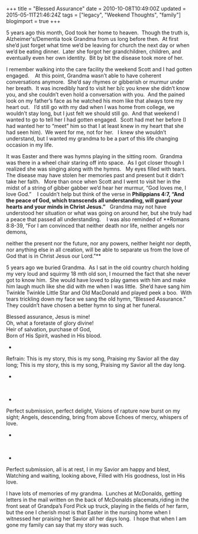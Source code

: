 +++
title = "Blessed Assurance"
date = 2010-10-08T10:49:00Z
updated = 2015-05-11T21:46:24Z
tags = ["legacy", "Weekend Thoughts", "family"]
blogimport = true 
+++

5 years ago this month, God took her home to heaven.&#160; Though the truth is, Alzheimer's/Dementia took Grandma from us long before then.&#160; At first she’d just forget what time we’d be leaving for church the next day or when we’d be eating dinner.&#160; Later she forgot her grandchildren, children, and eventually even her own identity.&#160; Bit by bit the disease took more of her.&#160; 

I remember walking into the care facility the weekend Scott and I had gotten engaged.&#160;&#160;&#160; At this point, Grandma wasn’t able to have coherent conversations anymore.&#160; She’d say rhymes or gibberish or murmur under her breath.&#160; It was incredibly hard to visit her b/c you knew she didn’t know you, and she couldn’t even hold a conversation with you.&#160; And the pained look on my father’s face as he watched his mom like that always tore my heart out.&#160;&#160; I’d still go with my dad when I was home from college, we wouldn’t stay long, but I just felt we should still go.&#160; And that weekend I wanted to go to tell her I had gotten engaged.&#160; Scott had met her before (I had wanted her to “meet” him so that I at least knew in my heart that she had seen him).&#160; We went for me, not for her.&#160;&#160; I knew she wouldn’t understand, but I wanted my grandma to be a part of this life changing occasion in my life.&#160; 

It was Easter and there was hymns playing in the sitting room.&#160; Grandma was there in a wheel chair staring off into space.&#160; As I got closer though I realized she was singing along with the hymns.&#160;&#160; My eyes filled with tears.&#160;&#160;&#160; The disease may have stolen her memories past and present but it didn’t take her faith.&#160;&#160; More than once when Scott and I went to visit her in the midst of a string of gibber gabber we’d hear her murmur, “God loves me, I love God.”&#160;&#160;&#160; I couldn’t help but think of the verse in **Philippians 4:7, “And the peace of God, which transcends all understanding, will guard your hearts and your minds in Christ Jesus.”**&#160;&#160; Grandma may not have understood her situation or what was going on around her, but she truly had a peace that passed all understanding.&#160;&#160;&#160; I was also reminded of **Romans 8:8-39, “For I am convinced that neither death nor life, neither angels nor demons,
 
neither the present nor the future, nor any powers, neither height nor depth, nor anything else in all creation, will be able to separate us from the love of God that is in Christ Jesus our Lord.”**

5 years ago we buried Grandma.&#160; As I sat in the old country church holding my very loud and squirmy 18 mth old son, I mourned the fact that she never got to know him.&#160; She would have loved to play games with him and make him laugh much like she did with me when I was little.&#160; She’d have sang him Twinkle Twinkle Little Star and Old MacDonald and played peek a boo.&#160; With tears trickling down my face we sang the old hymn, “Blessed Assurance.”&#160; They couldn’t have chosen a better hymn to sing at her funeral.&#160; 

Blessed assurance, Jesus is mine!     
Oh, what a foretaste of glory divine!      
Heir of salvation, purchase of God,      
Born of His Spirit, washed in His blood. 

*        
Refrain:
This is my story, this is my song,
Praising my Savior all the day long;
This is my story, this is my song,
Praising my Savior all the day long.

*        
&#160;

*        
Perfect submission, perfect delight,
Visions of rapture now burst on my sight;
Angels, descending, bring from above
Echoes of mercy, whispers of love. 

*        
&#160;

*        
Perfect submission, all is at rest,
I in my Savior am happy and blest,
Watching and waiting, looking above,
Filled with His goodness, lost in His love.


I have lots of memories of my grandma.&#160; Lunches at McDonalds, getting letters in the mail written on the back of McDonalds placemats,riding in the front seat of Grandpa’s Ford Pick up truck, playing in the fields of her farm, but the one I cherish most is that Easter in the nursing home when I witnessed her praising her Savior all her days long.&#160; I hope that when I am gone my family can say that my story was such.
